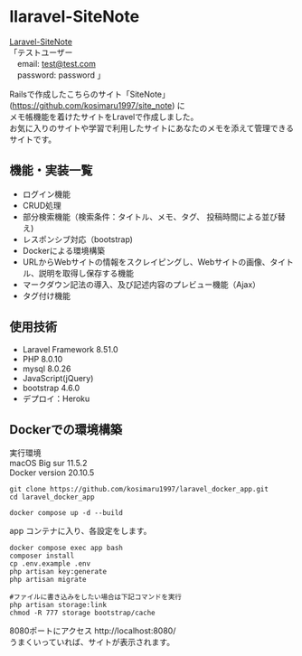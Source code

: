 # llaravel-SiteNote

[Laravel-SiteNote](https://laravel-site-note.herokuapp.com/)  
「テストユーザー  
　email: test@test.com  
　password: password  」

Railsで作成したこちらのサイト「SiteNote」(https://github.com/kosimaru1997/site_note) に  
メモ帳機能を着けたサイトをLravelで作成しました。  
お気に入りのサイトや学習で利用したサイトにあなたのメモを添えて管理できるサイトです。

## 機能・実装一覧
- ログイン機能
- CRUD処理
- 部分検索機能（検索条件：タイトル、メモ、タグ、 投稿時間による並び替え)
- レスポンシブ対応（bootstrap)
- Dockerによる環境構築
- URLからWebサイトの情報をスクレイピングし、Webサイトの画像、タイトル、説明を取得し保存する機能
- マークダウン記法の導入、及び記述内容のプレビュー機能（Ajax）
- タグ付け機能

## 使用技術
- Laravel Framework 8.51.0
- PHP 8.0.10
- mysql 8.0.26
- JavaScript(jQuery)
- bootstrap 4.6.0
- デプロイ：Heroku


## Dockerでの環境構築

実行環境  
macOS Big sur 11.5.2  
Docker version 20.10.5


```
git clone https://github.com/kosimaru1997/laravel_docker_app.git
cd laravel_docker_app
```

```
docker compose up -d --build
```
app コンテナに入り、各設定をします。
```
docker compose exec app bash
composer install
cp .env.example .env
php artisan key:generate
php artisan migrate

#ファイルに書き込みをしたい場合は下記コマンドを実行
php artisan storage:link
chmod -R 777 storage bootstrap/cache
```

8080ポートにアクセス
http://localhost:8080/  
うまくいっていれば、サイトが表示されます。
